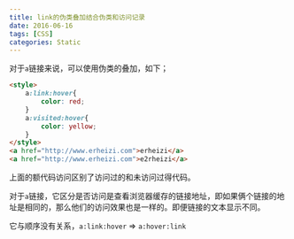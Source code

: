 ```yaml
---
title: link的伪类叠加结合伪类和访问记录
date: 2016-06-16
tags: [CSS]
categories: Static
---
```


对于`a`链接来说，可以使用伪类的叠加，如下；

```html
<style>
    a:link:hover{
        color: red;
    }
    a:visited:hover{
        color: yellow;
    }
</style>
<a href="http://www.erheizi.com">erheizi</a>
<a href="http://www.erheizi.com">e2rheizi</a>
```

上面的额代码访问区别了访问过的和未访问过得代码。

对于`a`链接，它区分是否访问是查看浏览器缓存的链接地址，即如果俩个链接的地址是相同的，那么他们的访问效果也是一样的。即便链接的文本显示不同。

它与顺序没有关系，`a:link:hover` => `a:hover:link`